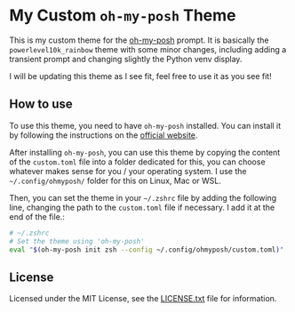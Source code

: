 # My Custom `oh-my-posh` Theme

This is my custom theme for the [oh-my-posh](https://ohmyposh.dev/) prompt.
It is basically the `powerlevel10k_rainbow` theme with some minor changes,
including adding a transient prompt and changing slightly the Python venv
display.

I will be updating this theme as I see fit, feel free to use it as you see fit!

## How to use

To use this theme, you need to have `oh-my-posh` installed. You can install it
by following the instructions on the [official website](https://ohmyposh.dev/).

After installing `oh-my-posh`, you can use this theme by copying the content of
the `custom.toml` file into a folder dedicated for this, you can choose
whatever makes sense for you / your operating system. I use the 
`~/.config/ohmyposh/` folder for this on Linux, Mac or WSL.

Then, you can set the theme in your `~/.zshrc` file by adding the following 
line, changing the path to the `custom.toml` file if necessary. I add it at the
end of the file.:

```sh
# ~/.zshrc
# Set the theme using 'oh-my-posh'
eval "$(oh-my-posh init zsh --config ~/.config/ohmyposh/custom.toml)"
```

## License
Licensed under the MIT License, see the [LICENSE.txt](LICENSE.txt) file for 
information.

